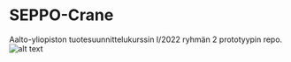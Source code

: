 # SEPPO-Crane
Aalto-yliopiston tuotesuunnittelukurssin I/2022 ryhmän 2 prototyypin repo. 
![alt text](https://lh3.googleusercontent.com/pw/AL9nZEXF5IRFsnLpEavX1R4wm_4tAz8eLCGZmJVquDoyD-vsq0st68eP1XJa2aKA3MJXq9lJFguXqkvsBmXriyaYxR3A4Uc_sfa0MlSqvvDvrItrpg8mE_Yr-T51v6bX27tiWm-N8UdVMrTGpIL4ymdZrxF3rA=w1249-h832-no?authuser=0)
